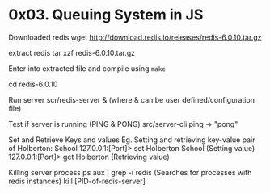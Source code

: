 # 0x03. Queuing System in JS

Downloaded redis
wget http://download.redis.io/releases/redis-6.0.10.tar.gz

extract redis
tar xzf redis-6.0.10.tar.gz

Enter into extracted file and compile using `make`

cd redis-6.0.10

Run server
scr/redis-server & (where & can be user defined/configuration file)

Test if server is running (PING & PONG)
src/server-cli ping -> "pong"

Set and Retrieve Keys and values
Eg. Setting and retrieving key-value pair of Holberton: School
127.0.0.1:[Port]> set Holberton School (Setting value)
127.0.0.1:[Port]> get Holberton (Retrieving value)

Killing server process
ps aux | grep -i redis (Searches for processes with redis instances)
kill [PID-of-redis-server]
